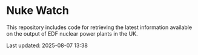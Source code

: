# Nuke Watch

This repository includes code for retrieving the latest information available on the output of EDF nuclear power plants in the UK.

Last updated: 2025-08-07 13:38